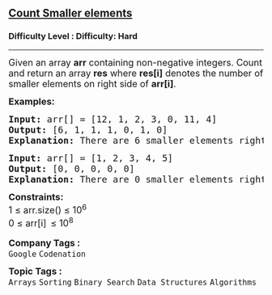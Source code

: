 <h2><a href="https://www.geeksforgeeks.org/problems/count-smaller-elements2214/1?page=5&company=Google&sortBy=submissions">Count Smaller elements</a></h2><h3>Difficulty Level : Difficulty: Hard</h3><hr><div class="problems_problem_content__Xm_eO"><p><span style="font-size: 18px;">Given an array&nbsp;<strong>arr</strong> containing non-negative integers. Count and return an array&nbsp;<strong>res</strong> where <strong>res[i]</strong>&nbsp;denotes the number of smaller elements on right side of&nbsp;<strong>arr[i]</strong>.</span></p>
<p><span style="font-size: 18px;"><strong>Examples:</strong></span></p>
<pre><span style="font-size: 18px;"><strong>Input: </strong>arr[] = [12, 1, 2, 3, 0, 11, 4]
<strong>Output:</strong> [6, 1, 1, 1, 0, 1, 0]
<strong>Explanation:</strong> There are 6 smaller elements right after 12. There is 1 smaller element right after 1. And so on.
</span></pre>
<pre><span style="font-size: 18px;"><strong>Input: </strong>arr[] = [1, 2, 3, 4, 5]
<strong>Output:</strong> [0, 0, 0, 0, 0]
<strong>Explanation:</strong> There are 0 smaller elements right after 1. There are 0 smaller elements right after 2. And so on.
</span></pre>
<p><span style="font-size: 18px;"><strong>Constraints:</strong><br>1 ≤ arr.size() ≤ 10<sup>6</sup><br>0 ≤ arr[i]<sub>&nbsp;&nbsp;</sub>≤ 10<sup>8</sup></span></p></div><p><span style=font-size:18px><strong>Company Tags : </strong><br><code>Google</code>&nbsp;<code>Codenation</code>&nbsp;<br><p><span style=font-size:18px><strong>Topic Tags : </strong><br><code>Arrays</code>&nbsp;<code>Sorting</code>&nbsp;<code>Binary Search</code>&nbsp;<code>Data Structures</code>&nbsp;<code>Algorithms</code>&nbsp;
